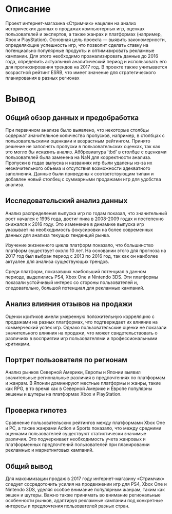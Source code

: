 # Описание 
Проект интернет-магазина «Стримчик» нацелен на анализ исторических данных о продажах компьютерных игр, оценках пользователей и экспертов, а также жанрах и платформах (например, Xbox и PlayStation). Основная цель проекта — выявить закономерности, определяющие успешность игр, что позволит сделать ставку на потенциально популярные продукты и оптимизировать рекламные кампании. Для этого необходимо проанализировать данные до 2016 года, определить актуальный аналитический период и использовать его для прогнозирования трендов на 2017 год. В проекте также учитывается возрастной рейтинг ESRB, что имеет значение для стратегического планирования в разных регионах
# Вывод
## Общий обзор данных и предобработка
При первичном анализе было выявлено, что некоторые столбцы содержат значительное количество пропусков, например, в столбцах с пользовательскими оценками и возрастным рейтингом. Принято решение не заполнять пропуски в пользовательских оценках, так как это могло бы исказить анализ. Аббревиатура 'tbd' в столбце с оценками пользователей была  заменена на NaN для корректности анализа. Пропуски в годах выпуска и названиях игр были удалены из-за их незначительного объема и отсутствия возможности адекватного заполнения. Данные были приведены к соответствующим типам и добавлен новый столбец с суммарными продажами игр для удобства анализа.
## Исследовательский анализ данных
Анализ распределения выпуска игр по годам показал, что значительный рост начался с 1995 года, достиг пика в 2008-2009 годах и постепенно снижался к 2016 году. Это изменение в динамике выпуска игр указывает на необходимость фокусировки на более современных данных для анализа текущих тенденций рынка.

Изучение жизненного цикла платформ показало, что большинство платформ существует около 10 лет. На основании этого для прогноза на 2017 год был выбран период с 2013 по 2016 год, так как он наиболее актуален для анализа существующих трендов.

Среди платформ, показавших наибольший потенциал в данном периоде, выделились PS4, Xbox One и Nintendo 3DS. Эти платформы показали устойчивый интерес со стороны пользователей и, следовательно, большой потенциал для рекламных кампаний.
## Анализ влияния отзывов на продажи
Оценки критиков имели умеренную положительную корреляцию с продажами на разных платформах, что подтверждает их влияние на коммерческий успех игр. Однако пользовательские оценки не показали значительного влияния на продажи, что может свидетельствовать о различиях в восприятии игр пользователями и профессиональными критиками.
## Портрет пользователя по регионам
Анализ рынков Северной Америки, Европы и Японии выявил значительные региональные различия в предпочтениях по платформам и жанрам. В Японии доминируют местные платформы и жанры, такие как RPG, в то время как в Северной Америке и Европе популярны экшены и шутеры на платформах Xbox и PlayStation.
## Проверка гипотез
Сравнение пользовательских рейтингов между платформами Xbox One и PC, а также жанрами Action и Sports показало, что между средними оценками пользователей существуют статистически значимые различия. Это подчеркивает необходимость учета жанровых и платформенных предпочтений пользователей при планировании рекламных и маркетинговых кампаний.
## Общий вывод

Для максимизации продаж в 2017 году интернет-магазину «Стримчик» следует сосредоточить усилия на продвижении игр для PS4, Xbox One и Nintendo 3DS, уделяя особое внимание популярным жанрам, таким как экшен и шутеры. Важно также принимать во внимание региональные особенности рынков, адаптируя рекламные кампании под конкретные интересы и предпочтения пользователей разных стран.
